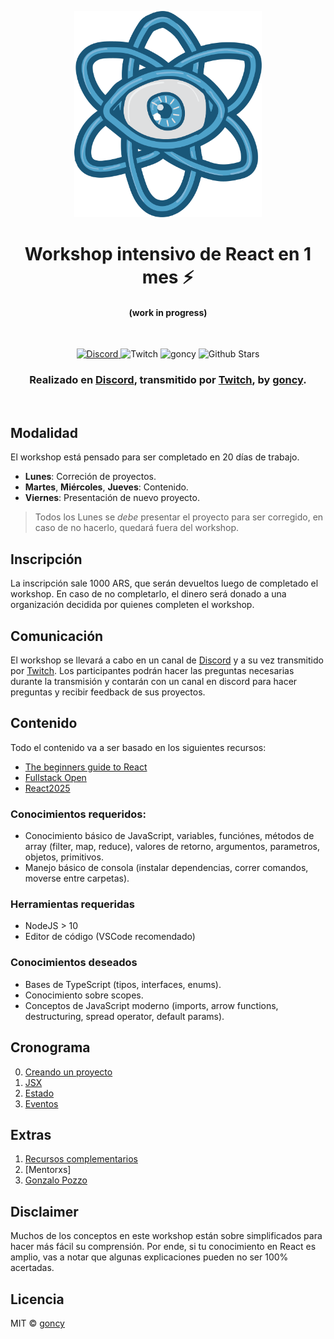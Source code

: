 <p align="center">
  <a href="https://github.com/goncy/reancy">
    <img src="./assets/logo.png" alt="Reancy logo" width="300" />
  </a>
</p>

<h1 align="center">
  Workshop intensivo de React en 1 mes ⚡️
</h1>
<h4 align="center">
  (work in progress)
</h4>

<br>

<p align="center">
  <a href="https://discord.gg/rAmPWU6eHg">
    <img alt="Discord" src="https://img.shields.io/discord/770339254101344256.svg?label=&logo=discord&style=for-the-badge" />
  </a>
  <img alt="Twitch" src="https://img.shields.io/twitch/status/goncypozzo?style=for-the-badge" />
  <img alt="goncy" src="https://img.shields.io/twitter/follow/goncy?style=for-the-badge" />
  <img alt="Github Stars" src="https://img.shields.io/github/stars/goncy/reancy?style=for-the-badge" />
</p>

<h3 align="center">
  Realizado en <a rel="noopener noreferrer" target="_blank" href="https://discord.gg/rAmPWU6eHg">Discord</a>, transmitido por <a rel="noopener noreferrer" target="_blank" href="https://twitch.tv/goncypozzo">Twitch</a>, by <a rel="noopener noreferrer" target="_blank" href="https://twitter.com/goncy">goncy</a>.
</h3>

<br>

## Modalidad
El workshop está pensado para ser completado en 20 días de trabajo.

* **Lunes**: Correción de proyectos.
* **Martes**, **Miércoles**, **Jueves**: Contenido.
* **Viernes**: Presentación de nuevo proyecto.

> Todos los Lunes se *debe* presentar el proyecto para ser corregido, en caso de no hacerlo, quedará fuera del workshop.

## Inscripción
La inscripción sale 1000 ARS, que serán devueltos luego de completado el workshop. En caso de no completarlo, el dinero será donado a una organización decidida por quienes completen el workshop.

## Comunicación
El workshop se llevará a cabo en un canal de [Discord](https://discord.gg/rAmPWU6eHg) y a su vez transmitido por [Twitch](https://twitch.tv/goncypozzo). Los participantes podrán hacer las preguntas necesarias durante la transmisión y contarán con un canal en discord para hacer preguntas y recibir feedback de sus proyectos.

## Contenido
Todo el contenido va a ser basado en los siguientes recursos:
* [The beginners guide to React](https://egghead.io/courses/the-beginner-s-guide-to-react)
* [Fullstack Open](https://fullstackopen.com/)
* [React2025](https://react2025.com/)

### Conocimientos requeridos:
* Conocimiento básico de JavaScript, variables, funciónes, métodos de array (filter, map, reduce), valores de retorno, argumentos, parametros, objetos, primitivos.
* Manejo básico de consola (instalar dependencias, correr comandos, moverse entre carpetas).

### Herramientas requeridas
* NodeJS > 10
* Editor de código (VSCode recomendado)

### Conocimientos deseados
* Bases de TypeScript (tipos, interfaces, enums).
* Conocimiento sobre scopes.
* Conceptos de JavaScript moderno (imports, arrow functions, destructuring, spread operator, default params).

## Cronograma
00. [Creando un proyecto](./00-herramientas)
01. [JSX](./01-jsx)
02. [Estado](./02-estado)
03. [Eventos](./03-eventos)

## Extras
1. [Recursos complementarios](./recursos-complementarios)
2. [Mentorxs]
  1. [Gonzalo Pozzo](./mentorxs/gonzalo-pozzo)

## Disclaimer
Muchos de los conceptos en este workshop están sobre simplificados para hacer más fácil su comprensión. Por ende, si tu conocimiento en React es amplio, vas a notar que algunas explicaciones pueden no ser 100% acertadas.

## Licencia
MIT © [goncy](https://github.com/goncy)